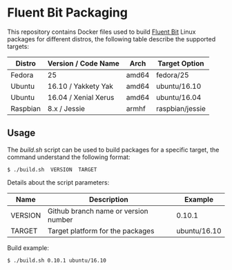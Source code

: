 # Fluent Bit Packaging

This repository contains Docker files used to build [Fluent Bit](http://fluentbit.io) Linux packages for different distros, the following table describe the supported targets:

| Distro       |   Version / Code Name  | Arch   | Target Option          |
|--------------|------------------------|--------|------------------------|
| Fedora       |   25                   | amd64  | fedora/25              |
| Ubuntu       |   16.10 / Yakkety Yak  | amd64  | ubuntu/16.10           |
| Ubuntu       |   16.04 / Xenial Xerus | amd64  | ubuntu/16.04           |
| Raspbian     |   8.x / Jessie         | armhf  | raspbian/jessie        |

## Usage

The _build.sh_ script can be used to build packages for a specific target, the command understand the following format:

```
$ ./build.sh  VERSION  TARGET
```

Details about the script parameters:

| Name        | Description              | Example                |
|-------------|--------------------------|------------------------|
| VERSION     | Github branch name or version number | 0.10.1     |
| TARGET      | Target platform for the packages | ubuntu/16.10   |

Build example:

```
$ ./build.sh 0.10.1 ubuntu/16.10
```
